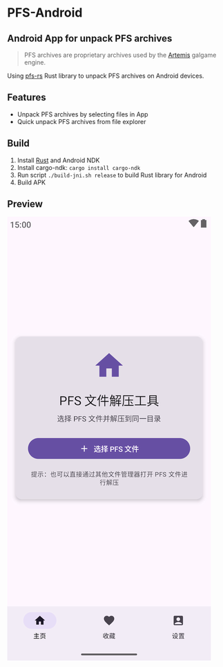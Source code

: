 # PFS-Android

## Android App for unpack PFS archives

> PFS archives are proprietary archives used by the [Artemis](https://www.ies-net.com/) galgame engine.

Using [pfs-rs](https://github.com/sakarie9/pfs-rs) Rust library to unpack PFS archives on Android devices.

## Features

- Unpack PFS archives by selecting files in App
- Quick unpack PFS archives from file explorer

## Build

1. Install [Rust](https://www.rust-lang.org/tools/install) and Android NDK
2. Install cargo-ndk: `cargo install cargo-ndk`
3. Run script `./build-jni.sh release` to build Rust library for Android
4. Build APK

## Preview

![preview-1](assets/preview-1.webp)

